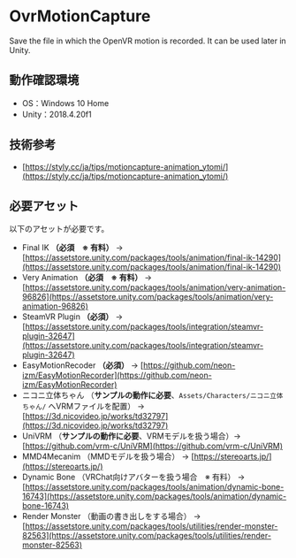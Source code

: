# OvrMotionCapture
Save the file in which the OpenVR motion is recorded. It can be used later in Unity.


## 動作確認環境

- OS：Windows 10 Home
- Unity：2018.4.20f1


## 技術参考

- [https://styly.cc/ja/tips/motioncapture-animation_ytomi/](https://styly.cc/ja/tips/motioncapture-animation_ytomi/)


## 必要アセット

以下のアセットが必要です。

- Final IK **（必須　※ 有料）** → [https://assetstore.unity.com/packages/tools/animation/final-ik-14290](https://assetstore.unity.com/packages/tools/animation/final-ik-14290)
- Very Animation **（必須　※ 有料）** → [https://assetstore.unity.com/packages/tools/animation/very-animation-96826](https://assetstore.unity.com/packages/tools/animation/very-animation-96826)
- SteamVR Plugin **（必須）** → [https://assetstore.unity.com/packages/tools/integration/steamvr-plugin-32647](https://assetstore.unity.com/packages/tools/integration/steamvr-plugin-32647)
- EasyMotionRecoder **（必須）** → [https://github.com/neon-izm/EasyMotionRecorder](https://github.com/neon-izm/EasyMotionRecorder)
- ニコニ立体ちゃん （**サンプルの動作に必要**、`Assets/Characters/ニコニ立体ちゃん/` へVRMファイルを配置） → [https://3d.nicovideo.jp/works/td32797](https://3d.nicovideo.jp/works/td32797)
- UniVRM （**サンプルの動作に必要**、VRMモデルを扱う場合）→ [https://github.com/vrm-c/UniVRM](https://github.com/vrm-c/UniVRM)
- MMD4Mecanim （MMDモデルを扱う場合） → [https://stereoarts.jp/](https://stereoarts.jp/)
- Dynamic Bone （VRChat向けアバターを扱う場合　※ 有料） → [https://assetstore.unity.com/packages/tools/animation/dynamic-bone-16743](https://assetstore.unity.com/packages/tools/animation/dynamic-bone-16743)
- Render Monster （動画の書き出しをする場合） → [https://assetstore.unity.com/packages/tools/utilities/render-monster-82563](https://assetstore.unity.com/packages/tools/utilities/render-monster-82563)

